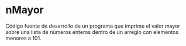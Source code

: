 # nMayor
Código fuente de desarrollo de un programa que imprime el valor mayor sobre una lista de números enteros dentro de un arreglo con elementos menores a 101.
